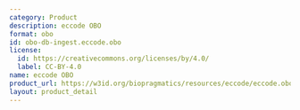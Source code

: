 ```yaml
---
category: Product
description: eccode OBO
format: obo
id: obo-db-ingest.eccode.obo
license:
  id: https://creativecommons.org/licenses/by/4.0/
  label: CC-BY-4.0
name: eccode OBO
product_url: https://w3id.org/biopragmatics/resources/eccode/eccode.obo
layout: product_detail
---
```

